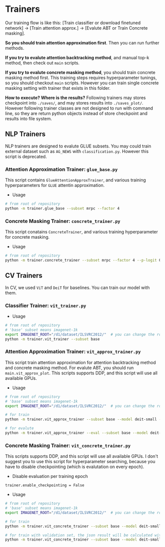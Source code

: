 # Trainers

Our training flow is like this:  [Train classifier or download finetuned network] -> [Train attention approx.] -> [Evalute ABT or Train Concrete masking]. 

**So you should train attention approximation first**. Then you can run further methods.

**If you try to evalute attention backtracking method**, and manual top-k method, then check out `main` scripts.

**If you try to evalute concrete masking method**, you should train concrete masking method first. This training steps requires hyperparameter tunings, so you should checkout `main` scripts. However you can train single concrete masking setting with trainer that exists in this folder.

**How to execute? Where is the results?**
Following trainers may stores checkpoint into `./saves/`, and may stores results into `./saves_plot/`. However following trainer classes are not designed to run with command line, so they are return python objects instead of store checkpoint and results into file system.

## NLP Trainers

NLP trainers are designed to evalute GLUE subsets. You may could train external dataset such as `AG_NEWS` with `classification.py`. However this script is deprecated.

### Attention Approximation Trainer: `glue_base.py`

This script contains `GlueAttentionApproxTrainer`, and various training hyperparameters for `GLUE` attentin approximation.

- Usage
```sh
# from root of repository
python -m trainer.glue_base --subset mrpc --factor 4
```

### Concrete Masking Trainer: `concrete_trainer.py`

This script conatains `ConcreteTrainer`, and various training hyperparameter for concrete masking.

- Usage
```sh
# from root of repository
python -m trainer.concrete_trainer --subset mrpc --factor 4 --p-logit 0.0
```

## CV Trainers

In CV, we used `ViT` and `DeiT` for baselines. You can train our model with them.

### Classifier Trainer: `vit_trainer.py`

- Usage
```sh
# from root of repository
# 'base' subset means imagenet-1k
export IMAGENET_ROOT="/d1/dataset/ILSVRC2012/"  # you can change the root path.
python -m trainer.vit_trainer --subset base
```

### Attention Approximation Trainer: `vit_approx_trainer.py`

This script train attention approximation for attention backtracking method and concrete masking method. For evalute ABT, you should run `main.vit_approx_plot`. This scripts supports DDP, and this script will use all available GPUs.

- Usage
```sh
# from root of repository
# 'base' subset means imagenet-1k
export IMAGENET_ROOT="/d1/dataset/ILSVRC2012/"  # you can change the root path.

# for train
python -m trainer.vit_approx_trainer --subset base --model deit-small --factor 4

# for evalute
python -m trainer.vit_approx_trainer --eval --subset base --model deit-small --factor 4
```

### Concrete Masking Trainer: `vit_concrete_trainer.py`

This scripts supports DDP, and this script will use all available GPUs. I don't suggest you to use this script for hyperparameter searching, because you have to disable checkpointing (which is evalutation on every epoch). 

- Disable evaluation per training epoch

`trainer.enable_checkpointing = False`

- Usage
```sh
# from root of repository
# 'base' subset means imagenet-1k
export IMAGENET_ROOT="/d1/dataset/ILSVRC2012/"  # you can change the root path.

# for train
python -m trainer.vit_concrete_trainer --subset base --model deit-small --factor 4 --batch-size -1 --epochs 30 --p-logit -0.0 --json-prefix ""

# for train with validation set, the json result will be calculated with subset of train set.
python -m trainer.vit_concrete_trainer --subset base --model deit-small --factor 4 --batch-size -1 --epochs 30 --p-logit -0.0 --json-prefix "" --enable-valid
```